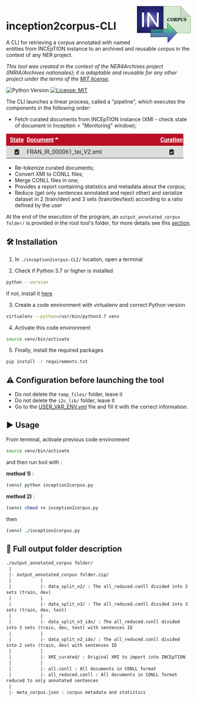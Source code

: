 <img src="./documentation/logo-i2c.png" width=150 align=right>

# inception2corpus-CLI
A CLI for retrieving a corpus annotated with named entities from INCEpTION instance to an archived and reusable corpus in the context of any NER project.

*This tool was created in the context of the NER4Archives project (INRIA/Archives nationales); it is adaptable and reusable for any other project under the terms of the [MIT license](./LICENSE)*.


![Python Version](https://img.shields.io/badge/Python-%3E%3D%203.7-%2313aab7) [![License: MIT](https://img.shields.io/badge/License-MIT-yellow.svg)](https://opensource.org/licenses/MIT)


The CLI launches a linear process, called a "pipeline", which executes the components in the following order:

- Fetch curated documents from INCEpTION instance (XMI - check state of document in Inception > "Monitoring" window);

![curated-doc](./documentation/curated_doc_inception.png)

- Re-tokenize curated documents;
- Convert XMI to CONLL files;
- Merge CONLL files in one;
- Provides a report containing statistics and metadata about the corpus;
- Reduce (get only sentences annotated and reject other) and serialize dataset in 2 (train/dev) and 3 sets (train/dev/test) according to a ratio defined by the user

At the end of the execution of the program, an `output_annotated_corpus folder/` is provided in the root tool's folder, for more details see this [section](#Output-folder-description).

## 🛠️ Installation

1. In `./inception2corpus-CLI/` location, open a terminal

2. Check if Python 3.7 or higher is installed

```bash
python --version
```

if not, install it [here](https://www.python.org/downloads/)

3. Create a code environment with virtualenv and correct Python version

```bash
virtualenv --python=/usr/bin/python3.7 venv
```

4. Activate this code environment

```bash
source venv/bin/activate
```

5. Finally, install the required packages

```bash
pip install -r requirements.txt
```

## ⚠️  Configuration before launching the tool

- Do not delete the `temp_files/` folder, leave it
- Do not delete the `i2c_lib/` folder, leave it
- Go to the [USER_VAR_ENV.yml](./USER_VAR_ENV.yml) file and fill it with the correct information.

## ▶️ Usage

From terminal, activate previous code environment

```bash
source venv/bin/activate
```
and then run tool with :

**method 1)** : 

```bash
(venv) python inception2corpus.py
```

**method 2)** :

```bash
(venv) chmod +x inception2corpus.py
```

then 

```bash
(venv) ./inception2corpus.py
```


## 📁 Full output folder description

```
./output_annotated_corpus folder/
 |
 |- output_annotated_corpus folder.zip/
 |           |
 |           |- data_split_n2/ : The all_reduced.conll divided into 2 sets (train, dev)
 |           |
 |           |- data_split_n3/ : The all_reduced.conll divided into 3 sets (train, dev, test)
 |           |
 |           |- data_split_n3_idx/ : The all_reduced.conll divided into 3 sets (train, dev, test) with sentences ID
 |           |
 |           |- data_split_n2_idx/ : The all_reduced.conll divided into 2 sets (train, dev) with sentences ID
 |           |
 |           |- XMI_curated/ : Original XMI to import into INCEpTION
 |           |
 |           |- all.conll : All documents in CONLL format
 |           |- all_reduced.conll : All documents in CONLL format reduced to only annotated sentences
 |
 |- meta_corpus.json : corpus metadata and statistics

```
